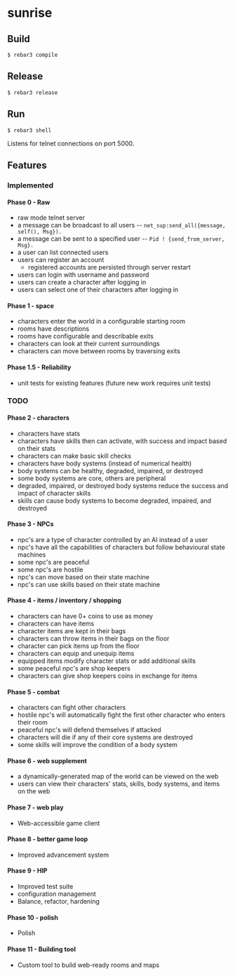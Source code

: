# sunrise

## Build
`$ rebar3 compile`

## Release
`$ rebar3 release`

## Run
`$ rebar3 shell`

Listens for telnet connections on port 5000.

## Features

### Implemented

#### Phase 0 - Raw
- raw mode telnet server
- a message can be broadcast to all users
-- `net_sup:send_all({message, self(), Msg}).`
- a message can be sent to a specified user
-- `Pid ! {send_from_server, Msg}.`
- a user can list connected users
- users can register an account
    - registered accounts are persisted through server restart
- users can login with username and password
- users can create a character after logging in
- users can select one of their characters after logging in

#### Phase 1 - space
- characters enter the world in a configurable starting room
- rooms have descriptions
- rooms have configurable and describable exits
- characters can look at their current surroundings
- characters can move between rooms by traversing exits

#### Phase 1.5 - Reliability
- unit tests for existing features (future new work requires unit tests)

### TODO

#### Phase 2 - characters
- characters have stats
- characters have skills then can activate, with success and impact based on their stats
- characters can make basic skill checks
- characters have body systems (instead of numerical health)
- body systems can be healthy, degraded, impaired, or destroyed
- some body systems are core, others are peripheral
- degraded, impaired, or destroyed body systems reduce the success and impact of character skills
- skills can cause body systems to become degraded, impaired, and destroyed


#### Phase 3 - NPCs
- npc's are a type of character controlled by an AI instead of a user
- npc's have all the capabilities of characters but follow behavioural state machines
- some npc's are peaceful
- some npc's are hostile
- npc's can move based on their state machine
- npc's can use skills based on their state machine

#### Phase 4 - items / inventory / shopping
- characters can have 0+ coins to use as money
- characters can have items
- character items are kept in their bags
- characters can throw items in their bags on the floor
- character can pick items up from the floor
- characters can equip and unequip items
- equipped items modify character stats or add additional skills
- some peaceful npc's are shop keepers
- characters can give shop keepers coins in exchange for items

#### Phase 5 - combat
- characters can fight other characters
- hostile npc's will automatically fight the first other character who enters their room
- peaceful npc's will defend themselves if attacked
- characters will die if any of their core systems are destroyed
- some skills will improve the condition of a body system

#### Phase 6 - web supplement
- a dynamically-generated map of the world can be viewed on the web
- users can view their characters' stats, skills, body systems, and items on the web

#### Phase 7 - web play
- Web-accessible game client

#### Phase 8 - better game loop
- Improved advancement system

#### Phase 9 - HIP
- Improved test suite
- configuration management
- Balance, refactor, hardening

#### Phase 10 - polish
- Polish 

#### Phase 11 - Building tool
- Custom tool to build web-ready rooms and maps
